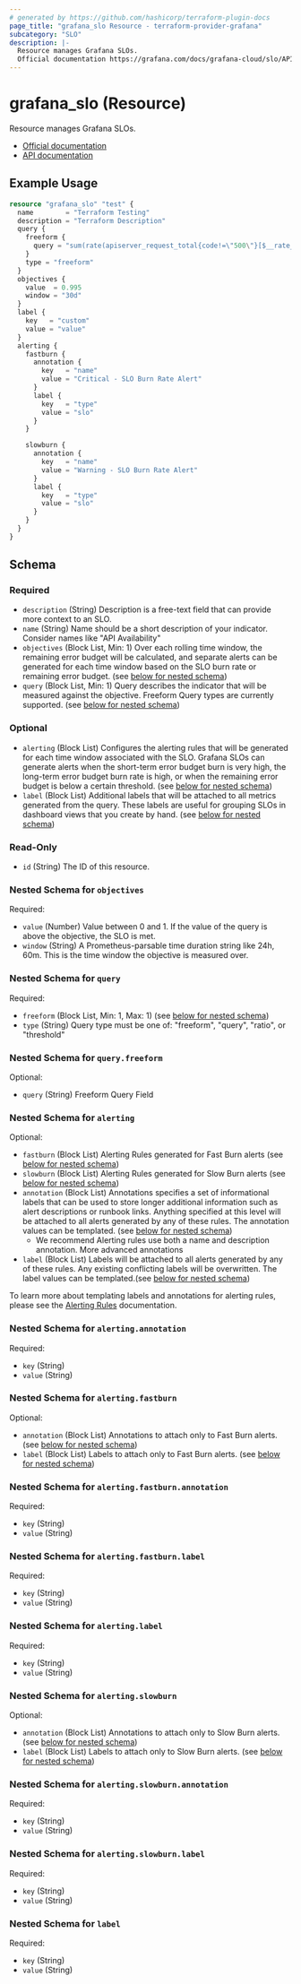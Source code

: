 ```yaml
---
# generated by https://github.com/hashicorp/terraform-plugin-docs
page_title: "grafana_slo Resource - terraform-provider-grafana"
subcategory: "SLO"
description: |-
  Resource manages Grafana SLOs.
  Official documentation https://grafana.com/docs/grafana-cloud/slo/API documentation https://grafana.com/docs/grafana-cloud/slo/api/
---
```


# grafana_slo (Resource)

Resource manages Grafana SLOs. 

* [Official documentation](https://grafana.com/docs/grafana-cloud/slo/)
* [API documentation](https://grafana.com/docs/grafana-cloud/slo/api/)

## Example Usage

```terraform
resource "grafana_slo" "test" {
  name        = "Terraform Testing"
  description = "Terraform Description"
  query {
    freeform {
      query = "sum(rate(apiserver_request_total{code!=\"500\"}[$__rate_interval])) / sum(rate(apiserver_request_total[$__rate_interval]))"
    }
    type = "freeform"
  }
  objectives {
    value  = 0.995
    window = "30d"
  }
  label {
    key   = "custom"
    value = "value"
  }
  alerting {
    fastburn {
      annotation {
        key   = "name"
        value = "Critical - SLO Burn Rate Alert"
      }
      label {
        key   = "type"
        value = "slo"
      }
    }

    slowburn {
      annotation {
        key   = "name"
        value = "Warning - SLO Burn Rate Alert"
      }
      label {
        key   = "type"
        value = "slo"
      }
    }
  }
}
```

<!-- schema generated by tfplugindocs -->
## Schema

### Required

- `description` (String) Description is a free-text field that can provide more context to an SLO.
- `name` (String) Name should be a short description of your indicator. Consider names like "API Availability"
- `objectives` (Block List, Min: 1) Over each rolling time window, the remaining error budget will be calculated, and separate alerts can be generated for each time window based on the SLO burn rate or remaining error budget. (see [below for nested schema](#nestedblock--objectives))
- `query` (Block List, Min: 1) Query describes the indicator that will be measured against the objective. Freeform Query types are currently supported. (see [below for nested schema](#nestedblock--query))

### Optional

- `alerting` (Block List) Configures the alerting rules that will be generated for each
				time window associated with the SLO. Grafana SLOs can generate
				alerts when the short-term error budget burn is very high, the
				long-term error budget burn rate is high, or when the remaining
				error budget is below a certain threshold. (see [below for nested schema](#nestedblock--alerting))
- `label` (Block List) Additional labels that will be attached to all metrics generated from the query. These labels are useful for grouping SLOs in dashboard views that you create by hand. (see [below for nested schema](#nestedblock--label))

### Read-Only

- `id` (String) The ID of this resource.

<a id="nestedblock--objectives"></a>
### Nested Schema for `objectives`

Required:

- `value` (Number) Value between 0 and 1. If the value of the query is above the objective, the SLO is met.
- `window` (String) A Prometheus-parsable time duration string like 24h, 60m. This is the time window the objective is measured over.


<a id="nestedblock--query"></a>
### Nested Schema for `query`

Required:

- `freeform` (Block List, Min: 1, Max: 1) (see [below for nested schema](#nestedblock--query--freeform))
- `type` (String) Query type must be one of: "freeform", "query", "ratio", or "threshold"

<a id="nestedblock--query--freeform"></a>
### Nested Schema for `query.freeform`

Optional:

- `query` (String) Freeform Query Field



<a id="nestedblock--alerting"></a>
### Nested Schema for `alerting`

Optional:

- `fastburn` (Block List) Alerting Rules generated for Fast Burn alerts (see [below for nested schema](#nestedblock--alerting--fastburn))
- `slowburn` (Block List) Alerting Rules generated for Slow Burn alerts (see [below for nested schema](#nestedblock--alerting--slowburn))
- `annotation` (Block List) Annotations specifies a set of informational labels that can be used to store longer additional information such as alert descriptions or runbook links. Anything specified at this level will be attached to all alerts generated by any of these rules. The annotation values can be templated. (see [below for nested schema](#nestedblock--alerting--annotation))
  - We recommend Alerting rules use both a name and description annotation. More advanced annotations
- `label` (Block List) Labels will be attached to all alerts generated by any of these rules. Any existing conflicting labels will be overwritten. The label values can be templated.(see [below for nested schema](#nestedblock--alerting--label))

To learn more about templating labels and annotations for alerting rules, please see the [Alerting Rules](https://prometheus.io/docs/prometheus/latest/configuration/alerting_rules/#templating) documentation.

<a id="nestedblock--alerting--annotation"></a>
### Nested Schema for `alerting.annotation`

Required:

- `key` (String)
- `value` (String)


<a id="nestedblock--alerting--fastburn"></a>
### Nested Schema for `alerting.fastburn`

Optional:

- `annotation` (Block List) Annotations to attach only to Fast Burn alerts. (see [below for nested schema](#nestedblock--alerting--fastburn--annotation))
- `label` (Block List) Labels to attach only to Fast Burn alerts. (see [below for nested schema](#nestedblock--alerting--fastburn--label))

<a id="nestedblock--alerting--fastburn--annotation"></a>
### Nested Schema for `alerting.fastburn.annotation`

Required:

- `key` (String)
- `value` (String)


<a id="nestedblock--alerting--fastburn--label"></a>
### Nested Schema for `alerting.fastburn.label`

Required:

- `key` (String)
- `value` (String)



<a id="nestedblock--alerting--label"></a>
### Nested Schema for `alerting.label`

Required:

- `key` (String)
- `value` (String)


<a id="nestedblock--alerting--slowburn"></a>
### Nested Schema for `alerting.slowburn`

Optional:

- `annotation` (Block List) Annotations to attach only to Slow Burn alerts. (see [below for nested schema](#nestedblock--alerting--slowburn--annotation))
- `label` (Block List) Labels to attach only to Slow Burn alerts. (see [below for nested schema](#nestedblock--alerting--slowburn--label))

<a id="nestedblock--alerting--slowburn--annotation"></a>
### Nested Schema for `alerting.slowburn.annotation`

Required:

- `key` (String)
- `value` (String)


<a id="nestedblock--alerting--slowburn--label"></a>
### Nested Schema for `alerting.slowburn.label`

Required:

- `key` (String)
- `value` (String)




<a id="nestedblock--label"></a>
### Nested Schema for `label`

Required:

- `key` (String)
- `value` (String)

